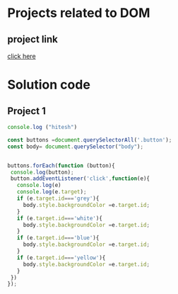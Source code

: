 # Projects related to DOM

## project link
[click here](https://stackblitz.com/edit/dom-project-chaiaurcode-hpr9bs?file=1-colorChanger%2Fchaiaurcode.js,1-colorChanger%2Findex.html)

# Solution code

## Project 1
 ```javascript 
 console.log ("hitesh")

 const buttons =document.querySelectorAll('.button');
const body= document.querySelector("body");


buttons.forEach(function (button){
  console.log(button);
  button.addEventListener('click',function(e){
    console.log(e)
    console.log(e.target);
    if (e.target.id==='grey'){
      body.style.backgroundColor =e.target.id;
    }
    if (e.target.id==='white'){
      body.style.backgroundColor =e.target.id;
    }
    if (e.target.id==='blue'){
      body.style.backgroundColor =e.target.id;
    }
    if (e.target.id==='yellow'){
      body.style.backgroundColor =e.target.id;
    }
  })
});




 ```
